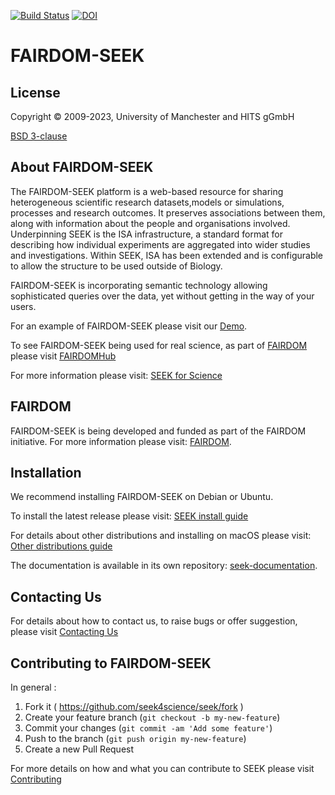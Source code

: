 [![Build Status](https://github.com/seek4science/seek/actions/workflows/tests.yml/badge.svg?branch=main)](https://github.com/seek4science/seek/actions/workflows/tests.yml)
[![DOI](https://zenodo.org/badge/20803285.svg)](https://zenodo.org/badge/latestdoi/20803285)

# FAIRDOM-SEEK

## License

Copyright © 2009-2023, University of Manchester and HITS gGmbH

[BSD 3-clause](BSD-LICENSE)

## About FAIRDOM-SEEK

The FAIRDOM-SEEK platform is a web-based resource for sharing heterogeneous scientific research datasets,models or simulations, processes and research outcomes. It preserves associations between them, along with information about the people and organisations involved.
Underpinning SEEK is the ISA infrastructure, a standard format for describing how individual experiments are aggregated into wider studies and investigations. Within SEEK, ISA has been extended and is configurable to allow the structure to be used outside of Biology.

FAIRDOM-SEEK is incorporating semantic technology allowing sophisticated queries over the data, yet without getting in the way of your users.

For an example of FAIRDOM-SEEK please visit our [Demo](http://demo.seek4science.org/).

To see FAIRDOM-SEEK being used for real science, as part of [FAIRDOM](http://fair-dom.org) please visit [FAIRDOMHub](http://fairdomhub.org)

For more information please visit: [SEEK for Science](http://www.seek4science.org/)

## FAIRDOM

FAIRDOM-SEEK is being developed and funded as part of the FAIRDOM initiative.
For more information please visit: [FAIRDOM](http://fair-dom.org).


## Installation

We recommend installing FAIRDOM-SEEK on Debian or Ubuntu.

To install the latest release please visit:
[SEEK install guide](http://docs.seek4science.org/tech/install)

For details about other distributions and installing on macOS please visit:
[Other distributions guide](http://docs.seek4science.org/tech/other-distributions)

The documentation is available in its own repository: [seek-documentation](https://github.com/seek4science/seek-documentation).

## Contacting Us

For details about how to contact us, to raise bugs or offer suggestion, please visit [Contacting Us](http://docs.seek4science.org/contacting_us)

## Contributing to FAIRDOM-SEEK

In general :

1. Fork it ( https://github.com/seek4science/seek/fork )
2. Create your feature branch (`git checkout -b my-new-feature`)
3. Commit your changes (`git commit -am 'Add some feature'`)
4. Push to the branch (`git push origin my-new-feature`)
5. Create a new Pull Request

For more details on how and what you can contribute to SEEK please visit [Contributing](http://docs.seek4science.org/contributing)





